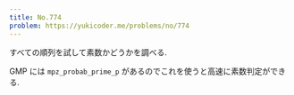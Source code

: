 ```yaml
---
title: No.774
problem: https://yukicoder.me/problems/no/774
---
```

すべての順列を試して素数かどうかを調べる.

GMP には `mpz_probab_prime_p` があるのでこれを使うと高速に素数判定ができる.
